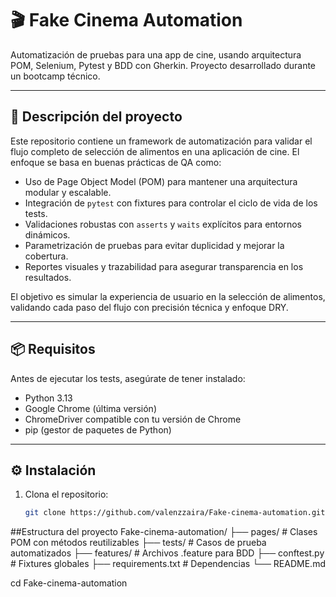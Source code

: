 # 🎬 Fake Cinema Automation

Automatización de pruebas para una app de cine, usando arquitectura POM, Selenium, Pytest y BDD con Gherkin. Proyecto desarrollado durante un bootcamp técnico.

---

## 📖 Descripción del proyecto

Este repositorio contiene un framework de automatización para validar el flujo completo de selección de alimentos en una aplicación de cine. El enfoque se basa en buenas prácticas de QA como:

- Uso de Page Object Model (POM) para mantener una arquitectura modular y escalable.
- Integración de `pytest` con fixtures para controlar el ciclo de vida de los tests.
- Validaciones robustas con `asserts` y `waits` explícitos para entornos dinámicos.
- Parametrización de pruebas para evitar duplicidad y mejorar la cobertura.
- Reportes visuales y trazabilidad para asegurar transparencia en los resultados.

El objetivo es simular la experiencia de usuario en la selección de alimentos, validando cada paso del flujo con precisión técnica y enfoque DRY.

---

## 📦 Requisitos

Antes de ejecutar los tests, asegúrate de tener instalado:

- Python 3.13
- Google Chrome (última versión)
- ChromeDriver compatible con tu versión de Chrome
- pip (gestor de paquetes de Python)

---

## ⚙️ Instalación

1. Clona el repositorio:

   ```bash
   git clone https://github.com/valenzzaira/Fake-cinema-automation.git

##Estructura del proyecto
   Fake-cinema-automation/
├── pages/           # Clases POM con métodos reutilizables
├── tests/           # Casos de prueba automatizados
├── features/        # Archivos .feature para BDD
├── conftest.py      # Fixtures globales
├── requirements.txt # Dependencias
└── README.md

   
   cd Fake-cinema-automation
